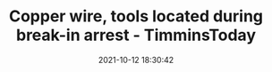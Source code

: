 ---
"title": "Copper wire, tools located during break-in arrest - TimminsToday"
"date": "2021-10-12 18:30:42"
"feed_name": "GOOGLENEWSINDUSTRIAL"
"feed_website": "https://news.google.com/search?q=industrial%2Bincident&hl=en-US&gl=US&ceid=US:en"
"feed_rss": "https://news.google.com/rss/search?q=industrial%2Bincident&hl=en-US&gl=US&ceid=US:en"
"link": "https://www.timminstoday.com/police-beat/copper-wire-tools-located-during-break-in-arrest-4506671"
"source": "{'href': 'https://www.timminstoday.com', 'title': 'TimminsToday'}"
"file": "_posts/2021-1-1-42eb8f005572680ff5cff92d2572bc0353947d42.md"
"accident": "0"
"drilling": "0"
"dead": "0"
"injured": "0"
"arrested": "0"
"place": "unknown place"
"where": "unknown site"
"causes": "unknown"
"place_uri": "unknown place"
---